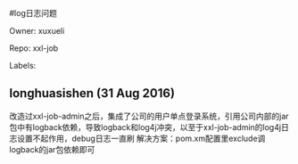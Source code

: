 #log日志问题

Owner: xuxueli

Repo: xxl-job

Labels: 

## longhuasishen (31 Aug 2016)

改造过xxl-job-admin之后，集成了公司的用户单点登录系统，引用公司内部的jar包中有logback依赖，导致logback和log4j冲突，以至于xxl-job-admin的log4j日志设置不起作用，debug日志一直刷
解决方案：pom.xm配置里exclude调logback的jar包依赖即可


